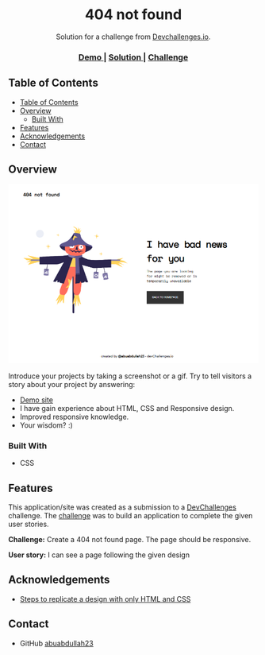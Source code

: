 <!-- Please update value in the {}  -->

<h1 align="center">404 not found</h1>

<div align="center">
   Solution for a challenge from  <a href="http://devchallenges.io" target="_blank">Devchallenges.io</a>.
</div>

<div align="center">
  <h3>
    <a href="https://devchallenges.io/challenges/wBunSb7FPrIepJZAg0sY">
      Demo
    </a>
    <span> | </span>
    <a href="https://github.com/abuabdullah23/dev-challenge-01-404-not-found">
      Solution
    </a>
    <span> | </span>
    <a href="https://devchallenges.io/challenges/wBunSb7FPrIepJZAg0sY">
      Challenge
    </a>
  </h3>
</div>

<!-- TABLE OF CONTENTS -->

## Table of Contents

- [Table of Contents](#table-of-contents)
- [Overview](#overview)
  - [Built With](#built-with)
- [Features](#features)
- [Acknowledgements](#acknowledgements)
- [Contact](#contact)

<!-- OVERVIEW -->

## Overview

![screenshot](./images/screenshot.png)

Introduce your projects by taking a screenshot or a gif. Try to tell visitors a story about your project by answering:

- [Demo site](https://abuabdullah23.github.io/dev-challenge-01-404-not-found/)
- I have gain experience about HTML, CSS and Responsive design.
- Improved responsive knowledge.
- Your wisdom? :)

### Built With

<!-- This section should list any major frameworks that you built your project using. Here are a few examples.-->

- CSS

## Features

<!-- List the features of your application or follow the template. Don't share the figma file here :) -->

This application/site was created as a submission to a [DevChallenges](https://devchallenges.io/challenges) challenge. The [challenge](https://devchallenges.io/challenges/wBunSb7FPrIepJZAg0sY) was to build an application to complete the given user stories.

**Challenge:** Create a 404 not found page. The page should be responsive.

**User story:** I can see a page following the given design

## Acknowledgements

<!-- This section should list any articles or add-ons/plugins that helps you to complete the project. This is optional but it will help you in the future. For exmpale -->

- [Steps to replicate a design with only HTML and CSS](https://devchallenges-blogs.web.app/how-to-replicate-design/)
  
## Contact


- GitHub [abuabdullah23](https://github.com/abuabdullah23/)